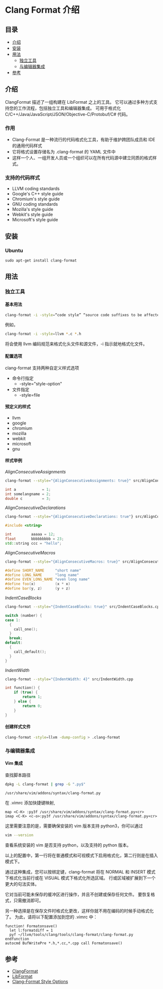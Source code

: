 # Clang Format 介绍

## 目录

- [介绍](#介绍)
- [安装](#安装)
- [用法](#用法)
  - [独立工具](#独立工具)
  - [与编辑器集成](#与编辑器集成)
- [参考](#参考)

## 介绍

ClangFormat 描述了一组构建在 LibFormat 之上的工具。 它可以通过多种方式支持您的工作流程，包括独立工具和编辑器集成。
可用于格式化 C/C++/Java/JavaScript/JSON/Objective-C/Protobuf/C# 代码。

### 作用

- Clang-Format 是一种流行的代码格式化工具，有助于维护跨团队成员和 IDE 的通用代码样式
- 它将格式设置存储名为 .clang-format 的 YAML 文件中
- 这样一个人、一组开发人员或一个组织可以在所有代码源中建立同质的格式样式。

### 支持的代码样式

- LLVM coding standards
- Google's C++ style guide
- Chromium's style guide
- GNU coding standards
- Mozilla's style guide
- Webkit's style guide
- Microsoft's style guide


## 安装

### Ubuntu

```
sudo apt-get install clang-format
```

## 用法

### 独立工具

#### 基本用法

```bash
clang-format -i -style=“code style” “source code suffixes to be affected”
```

例如，

```bash
clang-format -i -style=llvm *.c *.h
```

将会使用 llvm 编码规范来格式化头文件和源文件，-i 指示就地格式化文件。


#### 配置选项

clang-format 支持两种自定义样式选项

- 命令行指定
  - -style="style-option" 
- 文件指定
  - -style=file
  
#### 预定义的样式

- llvm
- google
- chromium
- mozilla
- webkit
- microsoft
- gnu

#### 样式举例

*AlignConsecutiveAssignments*

```bash
clang-format --style="{AlignConsecutiveAssignments: true}" src/AlignConsecutiveAssignments.cpp
```

```c++
int a            = 1;
int somelangname = 2;
double c         = 3;
```

*AlignConsecutiveDeclarations*

```bash
clang-format --style="{AlignConsecutiveDeclarations: true"} src/AlignConsecutiveDeclarations.cpp
```

```c++
#include <string>

int         aaaaa = 12;
float       bbbbbbbbb = 23;
std::string ccc = "hello";
```

*AlignConsecutiveMacros*

```bash
clang-format --style="{AlignConsecutiveMacros: true}" src/AlignConsecutiveMacros.cpp
```

```c++
#define SHORT_NAME     "short name"
#define LONG_NAME      "long name"
#define EVEN_LONG_NAME "even long name"
#define foo(x)         (x * x)
#define bar(y, z)      (y + z)
```

*IndentCaseBlocks*

```bash
clang-format --style="{IndentCaseBlocks: true}" src/IndentCaseBlocks.cpp
```

```c++
switch (number) {
case 1:
  {
    call_one();
  }
  break;
default:
  {
    call_default();
  }
}
```

*IndentWidth*

```bash
clang-format --style="{IndentWidth: 4}" src/IndentWidth.cpp
```

```c++
int function() {
    if (true) {
        return 1;
    } else {
        return 0;
    }
}
```

#### 创建样式文件

```bash
clang-format -style=llvm -dump-config > .clang-format
```

### 与编辑器集成

#### Vim 集成

查找脚本路径

```bash
dpkg -L clang-format | grep -G ".py$"
```

```
/usr/share/vim/addons/syntax/clang-format.py
```

在 .vimrc 添加快捷键映射,

```
map <C-K> :py3f /usr/share/vim/addons/syntax/clang-format.py<cr>
imap <C-K> <c-o>:py3f /usr/share/vim/addons/syntax/clang-format.py<cr>
```

这里需要注意的是，需要确保安装的 vim 版本支持 python3，你可以通过

```bash
vim --version
```

查看系统安装的 vim 是否支持 python，以及支持的 python 版本。

以上的配置中，第一行将在普通模式和可视模式下启用格式化，第二行则是在插入模式下。

通过这种集成，您可以按绑定键，clang-format 将在 NORMAL 和 INSERT 模式下格式化当前行或在 VISUAL 模式下格式化所选区域。 行或区域被扩展到下一个更大的句法实体。

它对当前可能未保存的缓冲区进行操作，并且不创建或保存任何文件。 要恢复格式，只需撤消即可。

另一种选择是在保存文件时格式化更改，这样你就不用在编码的时候手动格式化了。 
为此，请将以下配置添加到您的 .vimrc 中：

```
function! Formatonsave()
  let l:formatdiff = 1
  pyf ~/llvm/tools/clang/tools/clang-format/clang-format.py
endfunction
autocmd BufWritePre *.h,*.cc,*.cpp call Formatonsave()
```

## 参考

* [ClangFormat](https://clang.llvm.org/docs/ClangFormat.html)
* [LibFormat](https://clang.llvm.org/docs/LibFormat.html)
* [Clang-Format Style Options](https://clang.llvm.org/docs/ClangFormatStyleOptions.html)
